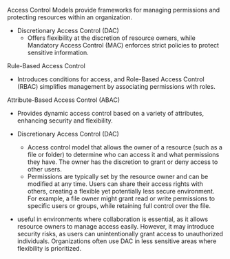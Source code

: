 Access Control Models provide frameworks for managing permissions and protecting 
resources within an organization. 

* Discretionary Access Control (DAC) 
	* Offers flexibility at the discretion of resource owners, while Mandatory Access Control (MAC) enforces strict policies to protect sensitive information. 

Rule-Based Access Control
* Introduces conditions for access, and Role-Based Access Control (RBAC) simplifies management by associating permissions with roles.

Attribute-Based Access Control (ABAC) 
* Provides dynamic access control based on a variety of attributes, enhancing security and flexibility.

* Discretionary Access Control (DAC)  
	 * Access control model that allows the owner of a resource (such as a file or folder) to determine who can access it and what permissions they have. The owner has the discretion to grant or deny access to other users.
	* Permissions are typically set by the resource owner and can be modified at any time. Users can share their access rights with others, creating a flexible yet potentially 
less secure environment. For example, a file owner might grant read or write 
permissions to specific users or groups, while retaining full control over the file.

*  useful in environments where collaboration is essential, as it allows resource 
owners to manage access easily. However, it may introduce security risks, as users can 
unintentionally grant access to unauthorized individuals. Organizations often use DAC 
in less sensitive areas where flexibility is prioritized.